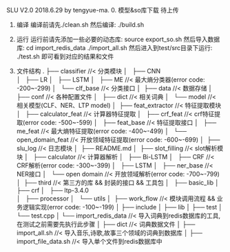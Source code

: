 SLU V2.0
    2018.6.29 by tengyue-ma.
0. 模型&so库下载
    待上传


1. 编译
    编译前请先./clean.sh
    然后编译: ./build.sh

2. 运行
    运行前请先添加一些必要的动态库:
        source export_so.sh
    然后导入数据库:
        cd import_redis_data
        ./import_all.sh
    然后进入到test/src目录下运行:
        ./test.sh
    即可看到对应的结果和文件

3. 文件结构
    .
    ├── classifier          //< 分类模块
    │   ├── CNN             
    │   ├── LR
    │   ├── LSTM
    │   ├── ME                  //< 最大熵分类器(error code: -200~-299)
    │   └── clf_base            //< 分类接口
    │ 
    ├── data                //< 数据存储
    │   ├── conf                //< 各种配置文件
    │   ├── dict                //< 相关词典
    │   └── model               //< 相关模型(CLF、NER、LTP model)
    │ 
    ├── feat_extractor      //< 特征提取模块
    │   ├── calculator_feat     //< 计算器特征提取
    │   ├── crf_feat            //< crf特征提取(error code: -500~-599)
    │   ├── feat_base           //< 特征提取接口
    │   ├── me_feat             //< 最大熵特征提取(error code: -400~-499)
    │   └── open_domain_feat    //< 开放领域特征提取(error code: -600~-699)
    │ 
    ├── slu_log             //< 日志模块
    │ 
    ├── README.md
    │ 
    ├── slot_filling        //< slot解析模块
    │   ├── calculator          //< 计算器解析
    │   ├── Bi-LSTM
    │   ├── CRF                 //< CRF解析(error code: -300~-399)
    │   ├── LSTM
    │   ├── ner_base            //< NER接口
    │   └── open domain         //< 开放领域解析(error code: -700~-799)
    │ 
    ├── third               //< 第三方的库 && 封装的接口 && 工具包
    │   ├── basic_lib
    │   ├── crf
    │   ├── ltp-3.4.0       
    │   ├── processor
    │   └── utils
    │ 
    ├── work_flow           //< 模块调用流程 && 业务逻辑实现(error code: -100~-199)
    │    ├── include
    │    ├── lib
    │    ├── test
    │    └── test.cpp
    │
    └── import_redis_data   //< 导入词典到redis数据库的工具,在测试之前需要先执行此步骤
    │    ├── dict           //< 词典数据文件
    │    ├── import_all.sh  //< 导入音乐,诗歌,故事三个领域的词典到数据库
    │    ├── import_file_data.sh    //< 导入单个文件到redis数据库中
